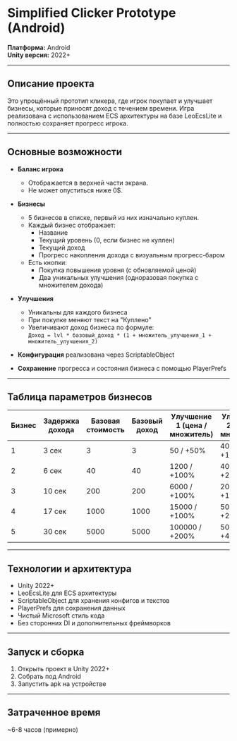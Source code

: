 # Simplified Clicker Prototype (Android)  
**Платформа:** Android  
**Unity версия:** 2022+

---

## Описание проекта  
Это упрощённый прототип кликера, где игрок покупает и улучшает бизнесы, которые приносят доход с течением времени. Игра реализована с использованием ECS архитектуры на базе LeoEcsLite и полностью сохраняет прогресс игрока.

---

## Основные возможности

- **Баланс игрока**  
  - Отображается в верхней части экрана.  
  - Не может опуститься ниже 0$.

- **Бизнесы**  
  - 5 бизнесов в списке, первый из них изначально куплен.  
  - Каждый бизнес отображает:  
    - Название  
    - Текущий уровень (0, если бизнес не куплен)  
    - Текущий доход  
    - Прогресс накопления дохода с визуальным прогресс-баром  
  - Есть кнопки:  
    - Покупка повышения уровня (с обновляемой ценой)  
    - Два уникальных улучшения (одноразовая покупка с множителем дохода)

- **Улучшения**  
  - Уникальны для каждого бизнеса  
  - При покупке меняют текст на "Куплено"  
  - Увеличивают доход бизнеса по формуле:  
    `Доход = lvl * базовый_доход * (1 + множитель_улучшения_1 + множитель_улучшения_2)`

- **Конфигурация** реализована через ScriptableObject  
- **Сохранение** прогресса и состояния бизнеса с помощью PlayerPrefs

---

## Таблица параметров бизнесов

| Бизнес  | Задержка дохода | Базовая стоимость | Базовый доход | Улучшение 1 (цена / множитель) | Улучшение 2 (цена / множитель) |
|---------|-----------------|-------------------|---------------|-------------------------------|-------------------------------|
| 1       | 3 сек           | 3                 | 3             | 50 / +50%                     | 400 / +100%                   |
| 2       | 6 сек           | 40                | 40            | 1200 / +100%                  | 4000 / +200%                  |
| 3       | 10 сек          | 200               | 200           | 6000 / +100%                  | 20000 / +150%                 |
| 4       | 17 сек          | 1000              | 1000          | 15000 / +100%                 | 50000 / +200%                 |
| 5       | 30 сек          | 5000              | 5000          | 100000 / +200%                | 500000 / +400%                |

---

## Технологии и архитектура

- Unity 2022+  
- LeoEcsLite для ECS архитектуры  
- ScriptableObject для хранения конфигов и текстов  
- PlayerPrefs для сохранения данных  
- Чистый Microsoft стиль кода  
- Без сторонних DI и дополнительных фреймворков

---

## Запуск и сборка

1. Открыть проект в Unity 2022+  
2. Собрать под Android  
3. Запустить apk на устройстве

---
## Затраченное время  
~6-8 часов (примерно)
